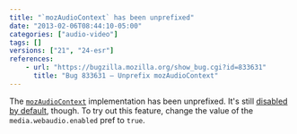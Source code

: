 ```yaml
---
title: "`mozAudioContext` has been unprefixed"
date: "2013-02-06T08:44:10-05:00"
categories: ["audio-video"]
tags: []
versions: ["21", "24-esr"]
references:
    - url: "https://bugzilla.mozilla.org/show_bug.cgi?id=833631"
      title: "Bug 833631 – Unprefix mozAudioContext"
---
```

The [`mozAudioContext`](https://developer.mozilla.org/docs/Web/API/AudioContext) implementation has been unprefixed. It's still [disabled by default](https://bugzilla.mozilla.org/show_bug.cgi?id=788310), though. To try out this feature, change the value of the `media.webaudio.enabled` pref to `true`.
